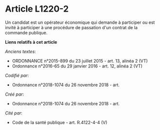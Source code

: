 # Article L1220-2

Un candidat est un opérateur économique qui demande à participer ou est invité à participer à une procédure de passation d'un
contrat de la commande publique.

**Liens relatifs à cet article**

_Anciens textes_:

  - ORDONNANCE n°2015-899 du 23 juillet 2015 - art. 13, alinéa 2 (VT)
  - Ordonnance n°2016-65 du 29 janvier 2016 - art. 12, alinéa 2 (VT)

_Codifié par_:

  - Ordonnance n°2018-1074 du 26 novembre 2018 - art.

_Créé par_:

  - Ordonnance n°2018-1074 du 26 novembre 2018 - art.

_Cité par_:

  - Code de la santé publique - art. R.4122-4-4 (V)
